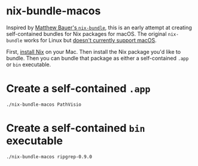 # nix-bundle-macos

Inspired by [Matthew Bauer's `nix-bundle`](https://github.com/matthewbauer/nix-bundle), this is an early attempt at creating self-contained bundles for Nix packages for macOS. The original `nix-bundle` works for Linux but [doesn't currently support macOS](https://github.com/matthewbauer/nix-bundle/issues/17).

First, [install Nix](https://nixos.org/nix/download.html) on your Mac. Then install the Nix package you'd like to bundle. Then you can bundle that package as either a self-contained `.app` or `bin` executable.

# Create a self-contained `.app`

```
./nix-bundle-macos PathVisio
```

# Create a self-contained `bin` executable

```
./nix-bundle-macos ripgrep-0.9.0
```
